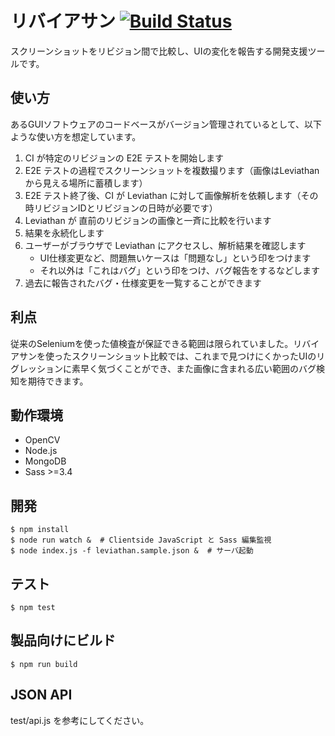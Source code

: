 リバイアサン [![Build Status](https://travis-ci.org/arielnetworks/leviathan.svg?branch=master)](https://travis-ci.org/arielnetworks/leviathan)
===================

スクリーンショットをリビジョン間で比較し、UIの変化を報告する開発支援ツールです。



使い方
-------------

あるGUIソフトウェアのコードベースがバージョン管理されているとして、以下ような使い方を想定しています。

1. CI が特定のリビジョンの E2E テストを開始します
2. E2E テストの過程でスクリーンショットを複数撮ります（画像はLeviathanから見える場所に蓄積します）
3. E2E テスト終了後、CI が Leviathan に対して画像解析を依頼します（その時リビジョンIDとリビジョンの日時が必要です）
4. Leviathan が 直前のリビジョンの画像と一斉に比較を行います
5. 結果を永続化します
6. ユーザーがブラウザで Leviathan にアクセスし、解析結果を確認します
   * UI仕様変更など、問題無いケースは「問題なし」という印をつけます
   * それ以外は「これはバグ」という印をつけ、バグ報告をするなどします
7. 過去に報告されたバグ・仕様変更を一覧することができます


利点
-------------
従来のSeleniumを使った値検査が保証できる範囲は限られていました。リバイアサンを使ったスクリーンショット比較では、これまで見つけにくかったUIのリグレッションに素早く気づくことができ、また画像に含まれる広い範囲のバグ検知を期待できます。



動作環境
-------------

* OpenCV
* Node.js
* MongoDB
* Sass >=3.4


開発
-------------

```
$ npm install
$ node run watch &  # Clientside JavaScript と Sass 編集監視
$ node index.js -f leviathan.sample.json &  # サーバ起動
```


テスト
-------------

```
$ npm test
```

製品向けにビルド
-------------

```
$ npm run build
```


JSON API
-------------

test/api.js を参考にしてください。
